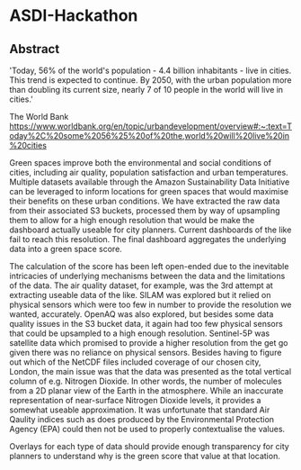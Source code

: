 # ASDI-Hackathon

## Abstract

'Today, 56% of the world's population - 4.4 billion inhabitants - live in cities. This trend is expected to continue. By 2050, with the urban population more than doubling its current size, nearly 7 of 10 people in the world will live in cities.'

The World Bank
https://www.worldbank.org/en/topic/urbandevelopment/overview#:~:text=Today%2C%20some%2056%25%20of%20the,world%20will%20live%20in%20cities

Green spaces improve both the environmental and social conditions of cities, including air quality, population satisfaction and urban temperatures. Multiple datasets available through the Amazon Sustainability Data Initiative can be leveraged to inform locations for green spaces that would maximise their benefits on these urban conditions. We have extracted the raw data from their associated S3 buckets, processed them by way of upsampling them to allow for a high enough resolution that would be make the dashboard actually useable for city planners. Current dashboards of the like fail to reach this resolution. The final dashboard aggregates the underlying data into a green space score. 

The calculation of the score has been left open-ended due to the inevitable intricacies of underlying mechanisms between the data and the limitations of the data. The air quality dataset, for example, was the 3rd attempt at extracting useable data of the like. SILAM was explored but it relied on physical sensors which were too few in number to provide the resolution we wanted, accurately. OpenAQ was also explored, but besides some data quality issues in the S3 bucket data, it again had too few physical sensors that could be upsampled to a high enough resolution. Sentinel-5P was satellite data which promised to provide a higher resolution from the get go given there was no reliance on physical sensors. Besides having to figure out which of the NetCDF files included coverage of our chosen city, London, the main issue was that the data was presented as the total vertical column of e.g. Nitrogen Dioxide. In other words, the number of molecules from a 2D planar view of the Earth in the atmosphere. While an inaccurate representation of near-surface Nitrogen Dioxide levels, it provides a somewhat useable approximation. It was unfortunate that standard Air Qaulity indices such as does produced by the Environmental Protection Agency (EPA) could then not be used to properly contextualise the values.

Overlays for each type of data should provide enough transparency for city planners to understand why is the green score that value at that location.
